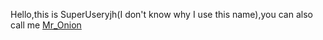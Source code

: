 Hello,this is SuperUseryjh(I don't know why I use this name),you can also call me [Mr_Onion](https://hydro.ac/d/Onion_Area/user)
